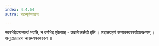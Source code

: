 ```yaml
---
index: 4.4.64
sutra: बह्वच्पूर्वपदाट्ठच्

---
```

 स्वरभेदेऽप्यन्यत्वं भवति, न वर्णभेद एवेत्याह - उदाते कर्तव्ये इति । उदातग्रहणं सम्यक्स्वरस्योपलक्षणम् । अनुदातग्रहणं चासम्यक्स्वरस्य ॥